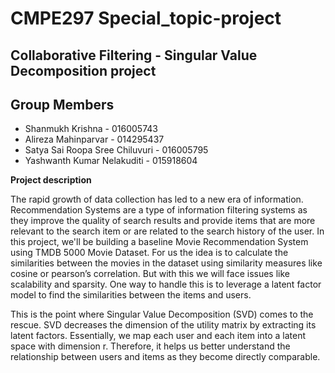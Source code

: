 # CMPE297 Special_topic-project

## Collaborative Filtering - Singular Value Decomposition project

## Group Members

* Shanmukh Krishna                 - 016005743
* Alireza Mahinparvar              - 014295437
* Satya Sai Roopa Sree Chiluvuri   - 016005795
* Yashwanth Kumar Nelakuditi       - 015918604

<b>Project description</b>

The rapid growth of data collection has led to a new era of information. Recommendation Systems are a type of information filtering systems as they improve the quality of search results and provide items that are more relevant to the search item or are related to the search history of the user. In this project, we'll be building a baseline Movie Recommendation System using TMDB 5000 Movie Dataset. For us the idea is to calculate the similarities between the movies in the dataset using similarity measures like cosine or pearson’s correlation. But with this we will face issues like scalability and sparsity. One way to handle this is to leverage a latent factor model to find the similarities between the items and users.

This is the point where Singular Value Decomposition (SVD) comes to the rescue. SVD decreases the dimension of the utility matrix by extracting its latent factors. Essentially, we map each user and each item into a latent space with dimension r. Therefore, it helps us better understand the relationship between users and items as they become directly comparable.


